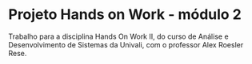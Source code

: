 # Projeto Hands on Work - módulo 2
Trabalho para a disciplina Hands On Work II, do curso de Análise e Desenvolvimento de Sistemas da Univali, com o professor Alex Roesler Rese.
